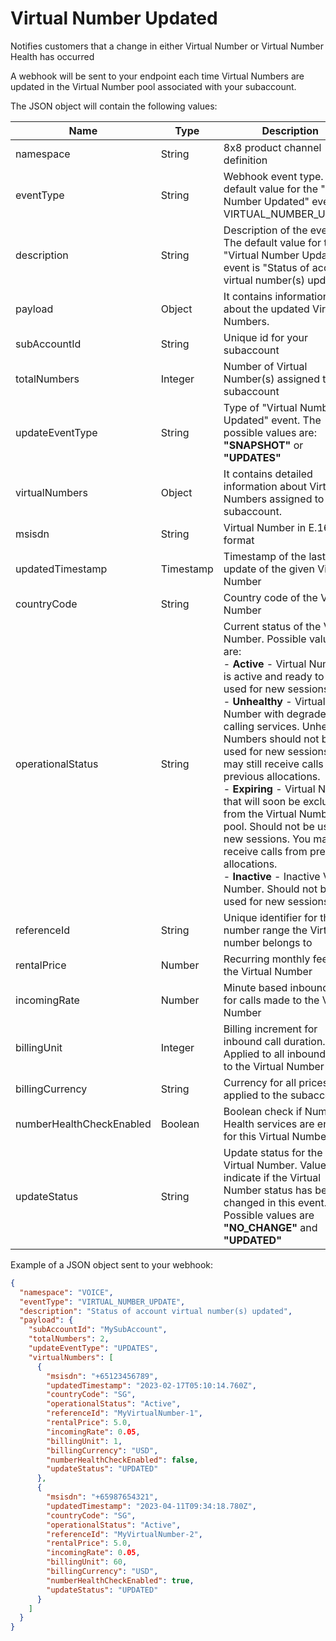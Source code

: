 # Virtual Number Updated

Notifies customers that a change in either Virtual Number or Virtual Number Health has occurred

A webhook will be sent to your endpoint each time Virtual Numbers are updated in the Virtual Number pool associated with your subaccount.

The JSON object will contain the following values:

| Name | Type | Description |
| --- | --- | --- |
| namespace | String | 8x8 product channel definition |
| eventType | String | Webhook event type. The default value for the "Virtual Number Updated" event is VIRTUAL\_NUMBER\_UPDATE |
| description | String | Description of the event. The default value for the "Virtual Number Updated" event is "Status of account virtual number(s) updated" |
| payload | Object | It contains information about the updated Virtual Numbers. |
| subAccountId | String | Unique id for your subaccount |
| totalNumbers | Integer | Number of Virtual Number(s) assigned to your subaccount |
| updateEventType | String | Type of "Virtual Number Updated" event. The possible values are: **"SNAPSHOT"** or **"UPDATES"** |
| virtualNumbers | Object | It contains detailed information about Virtual Numbers assigned to your subaccount. |
| msisdn | String | Virtual Number in E.164 format |
| updatedTimestamp | Timestamp | Timestamp of the last update of the given Virtual Number |
| countryCode | String | Country code of the Virtual Number |
| operationalStatus | String | Current status of the Virtual Number. Possible values are:<br>- **Active** - Virtual Number is active and ready to be used for new sessions<br>- **Unhealthy** - Virtual Number with degraded calling services. Unhealthy Numbers should not be used for new sessions. You may still receive calls from previous allocations.<br>- **Expiring** - Virtual Number that will soon be excluded from the Virtual Number pool. Should not be used for new sessions. You may still receive calls from previous allocations.<br>- **Inactive** - Inactive Virtual Number. Should not be used for new sessions. |
| referenceId | String | Unique identifier for the number range the Virtual number belongs to |
| rentalPrice | Number | Recurring monthly fee for the Virtual Number |
| incomingRate | Number | Minute based inbound fee for calls made to the Virtual Number |
| billingUnit | Integer | Billing increment for inbound call duration. Applied to all inbound calls to the Virtual Number |
| billingCurrency | String | Currency for all prices applied to the subaccount.  |
| numberHealthCheckEnabled | Boolean | Boolean check if Number Health services are enabled for this Virtual Number |
| updateStatus | String | Update status for the given Virtual Number. Values indicate if the Virtual Number status has been changed in this event. Possible values are **"NO\_CHANGE"** and **"UPDATED"** |

Example of a JSON object sent to your webhook:

```json
{
  "namespace": "VOICE",
  "eventType": "VIRTUAL_NUMBER_UPDATE",
  "description": "Status of account virtual number(s) updated",
  "payload": {
    "subAccountId": "MySubAccount",
    "totalNumbers": 2,
    "updateEventType": "UPDATES",
    "virtualNumbers": [
      {
        "msisdn": "+65123456789",
        "updatedTimestamp": "2023-02-17T05:10:14.760Z",
        "countryCode": "SG",
        "operationalStatus": "Active",
        "referenceId": "MyVirtualNumber-1",
        "rentalPrice": 5.0,
        "incomingRate": 0.05,
        "billingUnit": 1,
        "billingCurrency": "USD",
        "numberHealthCheckEnabled": false,
        "updateStatus": "UPDATED"
      },
      {
        "msisdn": "+65987654321",
        "updatedTimestamp": "2023-04-11T09:34:18.780Z",
        "countryCode": "SG",
        "operationalStatus": "Active",
        "referenceId": "MyVirtualNumber-2",
        "rentalPrice": 5.0,
        "incomingRate": 0.05,
        "billingUnit": 60,
        "billingCurrency": "USD",
        "numberHealthCheckEnabled": true,
        "updateStatus": "UPDATED"
      }
    ]
  }
}

```
